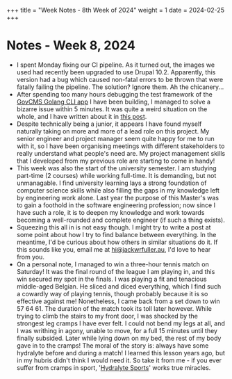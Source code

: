 +++
title = "Week Notes - 8th Week of 2024"
weight = 1
date = 2024-02-25
+++

# Notes - Week 8, 2024

- I spent Monday fixing our CI pipeline. As it turned out, the images we used had recently been upgraded to use Drupal 10.2.
Apparently, this version had a bug which caused non-fatal errors to be thrown that were fatally failing the pipeline. 
The solution? Ignore them. Ah the chicanery...
- After spending too many hours debugging the test framework of the [GovCMS Golang CLI app](https://github.com/govcms-tests/govcms-cli) I have been building, I managed to solve a bizarre issue within 5 minutes.
It was quite a weird situation on the whole, and I have written about it in [this post](https://jackwrfuller.au/posts/testing-cobra-cli/).
- Despite technically being a junior, it appears I have found myself naturally taking on more and more of a lead role on this project.
My senior engineer and project manager seem quite happy for me to run with it, so I have been organising meetings with different stakeholders to really understand what people's need are.
My project management skills that I developed from my previous role are starting to come in handy!
- This week was also the start of the university semester. I am studying part-time (2 courses) while working full-time.
It is demanding, but not unmanagable. I find university learning lays a strong foundation of computer science skills while also filling the gaps in my knowledge left by engineering work alone.
Last year the purpose of this Master's was to gain a foothold in the software engineering profession; now since I have such a role, it is to deepen my knowledge and work towards becoming a well-rounded and complete engineer (if such a thing exists).
- Squeezing this all in is not easy though. I might try to write a post at some point about how I try to find balance between everything.
In the meantime, I'd be curious about how others in similar situations do it. If this sounds like you, email me at [hi@jackwrfuller.au](mailto:hi@jackwrfuller.au), I'd love to hear from you.
- On a personal note, I managed to win a three-hour tennis match on Saturday! It was the final round of the league I am playing in, and this win secured my spot in the finals.
I was playing a fit and tenacious middle-aged Belgian. He sliced and diced everything, which I find such a cowardly way of playing tennis, though probably because it is so effective against me! Nonetheless, I came back from a set down to win 57 64 61. The duration of the match took its toll later however.
While trying to climb the stairs to my front door, I was shocked by the strongest leg cramps I have ever felt. I could not bend my legs at all, and I was writhing in agony, unable to move, for a full 15 minutes until they finally subsided.
Later while lying down on my bed, the rest of my body gave in to the cramps!
The moral of the story is: always have some hydralyte before and during a match! I learned this lesson years ago, but in my hubris didn't think I would need it.
So take it from me - if you ever suffer from cramps in sport, '[Hydralyte Sports](https://hydralyte.com.au/hydralyte-sports/)' works true miracles.
